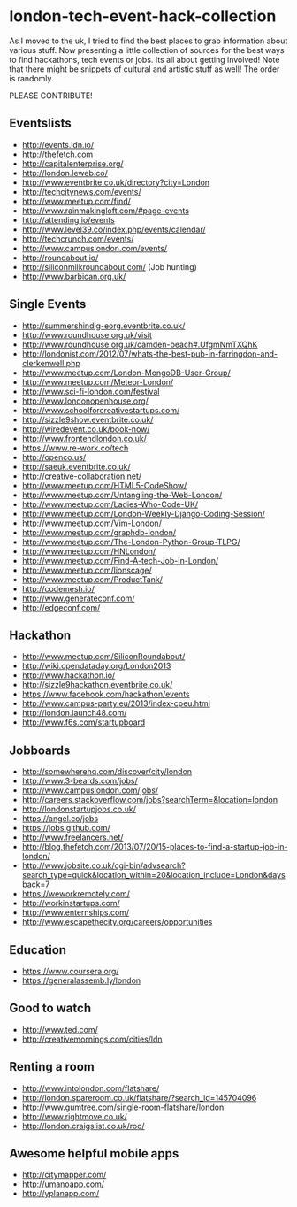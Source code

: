 london-tech-event-hack-collection
=================================

As I moved to the uk, I tried to find the best places to grab information about various stuff. Now presenting a little collection of sources for the best ways to find hackathons, tech events or jobs. Its all about getting involved! 
Note that there might be snippets of cultural and artistic stuff as well! The order is randomly.

PLEASE CONTRIBUTE!

Eventslists
------------
* http://events.ldn.io/
* http://thefetch.com
* http://capitalenterprise.org/
* http://london.leweb.co/
* http://www.eventbrite.co.uk/directory?city=London
* http://techcitynews.com/events/
* http://www.meetup.com/find/
* http://www.rainmakingloft.com/#page-events
* http://attending.io/events
* http://www.level39.co/index.php/events/calendar/
* http://techcrunch.com/events/
* http://www.campuslondon.com/events/
* http://roundabout.io/
* http://siliconmilkroundabout.com/ (Job hunting)
* http://www.barbican.org.uk/

Single Events
------------
* http://summershindig-eorg.eventbrite.co.uk/
* http://www.roundhouse.org.uk/visit
* http://www.roundhouse.org.uk/camden-beach#.UfgmNmTXQhK
* http://londonist.com/2012/07/whats-the-best-pub-in-farringdon-and-clerkenwell.php
* http://www.meetup.com/London-MongoDB-User-Group/
* http://www.meetup.com/Meteor-London/
* http://www.sci-fi-london.com/festival
* http://www.londonopenhouse.org/
* http://www.schoolforcreativestartups.com/
* http://sizzle9show.eventbrite.co.uk/
* http://wiredevent.co.uk/book-now/
* http://www.frontendlondon.co.uk/
* https://www.re-work.co/tech
* http://openco.us/
* http://saeuk.eventbrite.co.uk/
* http://creative-collaboration.net/
* http://www.meetup.com/HTML5-CodeShow/
* http://www.meetup.com/Untangling-the-Web-London/
* http://www.meetup.com/Ladies-Who-Code-UK/
* http://www.meetup.com/London-Weekly-Django-Coding-Session/
* http://www.meetup.com/Vim-London/
* http://www.meetup.com/graphdb-london/
* http://www.meetup.com/The-London-Python-Group-TLPG/
* http://www.meetup.com/HNLondon/
* http://www.meetup.com/Find-A-tech-Job-In-London/
* http://www.meetup.com/lionscage/
* http://www.meetup.com/ProductTank/
* http://codemesh.io/
* http://www.generateconf.com/
* http://edgeconf.com/

Hackathon
------------
* http://www.meetup.com/SiliconRoundabout/
* http://wiki.opendataday.org/London2013
* http://www.hackathon.io/
* http://sizzle9hackathon.eventbrite.co.uk/
* https://www.facebook.com/hackathon/events
* http://www.campus-party.eu/2013/index-cpeu.html
* http://london.launch48.com/
* http://www.f6s.com/startupboard

Jobboards
------------
* http://somewherehq.com/discover/city/london
* http://www.3-beards.com/jobs/
* http://www.campuslondon.com/jobs/
* http://careers.stackoverflow.com/jobs?searchTerm=&location=london
* http://londonstartupjobs.co.uk/
* https://angel.co/jobs
* https://jobs.github.com/
* http://www.freelancers.net/
* http://blog.thefetch.com/2013/07/20/15-places-to-find-a-startup-job-in-london/
* http://www.jobsite.co.uk/cgi-bin/advsearch?search_type=quick&location_within=20&location_include=London&daysback=7
* https://weworkremotely.com/
* http://workinstartups.com/
* http://www.enternships.com/
* http://www.escapethecity.org/careers/opportunities

Education
------------
* https://www.coursera.org/
* https://generalassemb.ly/london

Good to watch
------------
* http://www.ted.com/
* http://creativemornings.com/cities/ldn

Renting a room
------------
* http://www.intolondon.com/flatshare/
* http://london.spareroom.co.uk/flatshare/?search_id=145704096
* http://www.gumtree.com/single-room-flatshare/london
* http://www.rightmove.co.uk/
* http://london.craigslist.co.uk/roo/

Awesome helpful mobile apps
---------------------
* http://citymapper.com/
* http://umanoapp.com/
* http://yplanapp.com/
